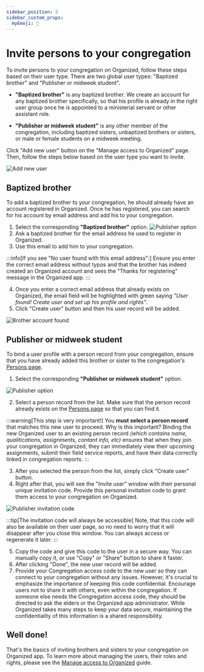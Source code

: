 ```yaml
---
sidebar_position: 5
sidebar_custom_props: 
  myEmoji: 📨
---
```


# Invite persons to your congregation

To invite persons to your congregation on Organized, follow these steps based on their user type. There are two global user types: "Baptized brother" and "Publisher or midweek student".

- **"Baptized brother"** is any baptized brother. We create an account for any baptized brother specifically, so that his profile is already in the right user group once he is appointed to a ministerial servant or other assistant role.

- **"Publisher or midweek student"** is any other member of the congregation, including baptized sisters, unbaptized brothers or sisters, or male or female students on a midweek meeting.

Click "Add new user" button on the "Manage access to Organized" page. Then, follow the steps below based on the user type you want to invite.

![Add new user](./img/manage-access.png)

## Baptized brother

To add a baptized brother to your congregation, he should already have an account registered in Organized. Once he has registered, you can search for his account by email address and add his to your congregation.

1. Select the corresponding **"Baptized brother"** option.
![Publisher option](./img/brother-start.png)
2. Ask a baptized brother for the email address he used to register in Organized.
3. Use this email to add him to your congregation.

:::info[If you see "No user found with this email address":]
Ensure you enter the correct email address without typos and that the brother has indeed created an Organized account and sees the "Thanks for registering" message in the Organized app.
:::

4. Once you enter a correct email address that already exists on Organized, the email field will be highlighted with green saying _"User found! Create user and set up his profile and rights"_.
5. Click "Create user" button and then his user record will be added.

![Brother account found](./img/brother-found.png)

## Publisher or midweek student

To bind a user profile with a person record from your congregation, ensure that you have already added this brother or sister to the congregation's [Persons page](../how-to-use/persons/all-persons).

1. Select the corresponding **"Publisher or midweek student"** option.

![Publisher option](./img/publisher-start.png)

2. Select a person record from the list. Make sure that the person record already exists on the [Persons page](../how-to-use/persons/all-persons.md) so that you can find it. 

:::warning[This step is very important!]
You **must select a person record** that matches this new user to proceed. Why is this important? Binding the new Organized user to an existing person record *(which contains name, qualitications, assignments, contant info, etc)* ensures that when they join your congregation in Organized, they can immediately view their upcoming assignments, submit their field service reports, and have their data correctly linked in congregation reports.
:::

3. After you selected the person from the list, simply click "Create user" button.
4. Right after that, you will see the "Invite user" window with their personal unique invitation code. Provide this personal invitation code to grant them access to your congregation on Organized.

![Publisher invitation code](./img/publisher-invite-code.png)

:::tip[The invitation code will always be accessible]
Note, that this code will also be available on their user page, so no need to worry that it will disappear after you close this window. You can always access or regenerate it later.
:::

5. Copy the code and give this code to the user in a secure way. You can manually copy it, or use "Copy" or "Share" button to share it faster.
6. After clicking "Done", the new user record will be added.
7. Provide your Congregation access code to the new user so they can connect to your congregation without any issues. However, it's crucial to emphasize the importance of keeping this code confidential. Encourage users not to share it with others, even within the congregation. If someone else needs the Congregation access code, they should be directed to ask the elders or the Organized app administrator. While Organized takes many steps to keep your data secure, maintaining the confidentiality of this information is a shared responsibility.

## Well done!

That's the basics of inviting brothers and sisters to your congregation on Organized app. To learn more about managing the users, their roles and rights, please see the [Manage access to Organized](./manage-access) guide.
